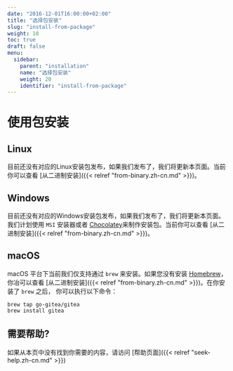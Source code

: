 ```yaml
---
date: "2016-12-01T16:00:00+02:00"
title: "选择包安装"
slug: "install-from-package"
weight: 10
toc: true
draft: false
menu:
  sidebar:
    parent: "installation"
    name: "选择包安装"
    weight: 20
    identifier: "install-from-package"
---
```


# 使用包安装

## Linux

目前还没有对应的Linux安装包发布，如果我们发布了，我们将更新本页面。当前你可以查看 [从二进制安装]({{< relref "from-binary.zh-cn.md" >}})。

## Windows

目前还没有对应的Windows安装包发布，如果我们发布了，我们将更新本页面。我们计划使用 `MSI` 安装器或者 [Chocolatey](https://chocolatey.org/)来制作安装包。当前你可以查看 [从二进制安装]({{< relref "from-binary.zh-cn.md" >}})。

## macOS

macOS 平台下当前我们仅支持通过 `brew` 来安装。如果您没有安装 [Homebrew](http://brew.sh/)，你冶可以查看 [从二进制安装]({{< relref "from-binary.zh-cn.md" >}})。在你安装了 `brew` 之后， 你可以执行以下命令：

```
brew tap go-gitea/gitea
brew install gitea
```

## 需要帮助?

如果从本页中没有找到你需要的内容，请访问 [帮助页面]({{< relref "seek-help.zh-cn.md" >}})

